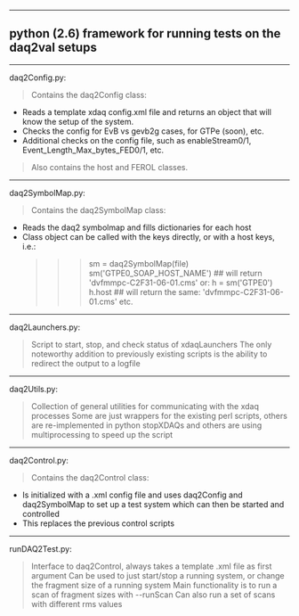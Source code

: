 ---------------------------------------------------------------------
  python (2.6) framework for running tests on the daq2val setups
---------------------------------------------------------------------

------------------------
daq2Config.py:

> Contains the daq2Config class:
  - Reads a template xdaq config.xml file and returns an object that will know the
    setup of the system.
  - Checks the config for EvB vs gevb2g cases, for GTPe (soon), etc.
  - Additional checks on the config file, such as enableStream0/1,
    Event_Length_Max_bytes_FED0/1, etc.
> Also contains the host and FEROL classes.


------------------------
daq2SymbolMap.py:

> Contains the daq2SymbolMap class:
  - Reads the daq2 symbolmap and fills dictionaries for each host
  - Class object can be called with the keys directly, or with a host keys, i.e.:
    >>> sm = daq2SymbolMap(file)
    >>> sm('GTPE0_SOAP_HOST_NAME')  ## will return 'dvfmmpc-C2F31-06-01.cms'
    or:
    >>> h = sm('GTPE0')
    >>> h.host  ## will return the same: 'dvfmmpc-C2F31-06-01.cms'
    etc.


------------------------
daq2Launchers.py:

> Script to start, stop, and check status of xdaqLaunchers
> The only noteworthy addition to previously existing scripts is the ability to redirect the output to a logfile


------------------------
daq2Utils.py:

> Collection of general utilities for communicating with the xdaq processes
> Some are just wrappers for the existing perl scripts, others are re-implemented in python
> stopXDAQs and others are using multiprocessing to speed up the script


------------------------
daq2Control.py:

> Contains the daq2Control class:
  - Is initialized with a .xml config file and uses daq2Config and daq2SymbolMap to
    set up a test system which can then be started and controlled
  - This replaces the previous control scripts


------------------------
runDAQ2Test.py:

> Interface to daq2Control, always takes a template .xml file as first argument
> Can be used to just start/stop a running system, or change the fragment size of a running system
> Main functionality is to run a scan of fragment sizes with --runScan
> Can also run a set of scans with different rms values

